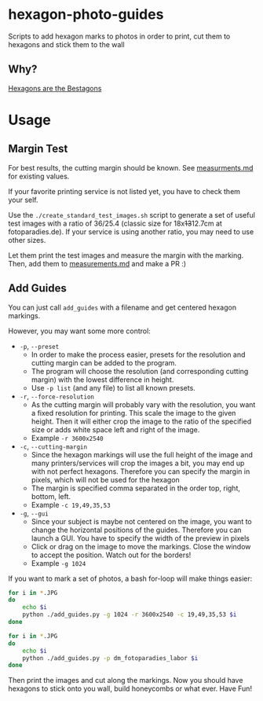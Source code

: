 # hexagon-photo-guides

Scripts to add hexagon marks to photos in order to print, cut them to hexagons and stick them to the wall

## Why?

[Hexagons are the Bestagons](https://www.youtube.com/watch?v=thOifuHs6eY)

# Usage

## Margin Test

For best results, the cutting margin should be known. See [measurments.md](measurments.md) for existing values.

If your favorite printing service is not listed yet, you have to check them your self.

Use the `./create_standard_test_images.sh` script to generate a set of useful test images with a ratio of 36/25.4 (classic size for 18x~~13~~12.7cm at fotoparadies.de). If your service is using another ratio, you may need to use other sizes.

Let them print the test images and measure the margin with the marking. Then, add them to [measurements.md](measurements.md) and make a PR :)

## Add Guides

You can just call `add_guides` with a filename and get centered hexagon markings.

However, you may want some more control:

* `-p`, `--preset`
  * In order to make the process easier, presets for the resolution and cutting margin can be added to the program.
  * The program will choose the resolution (and corresponding cutting margin) with the lowest difference in height.
  * Use `-p list` (and any file) to list all known presets.
* `-r`, `--force-resolution`
  * As the cutting margin will probably vary with the resolution, you want a fixed resolution for printing. This scale the image to the given height. Then it will either crop the image to the ratio of the specified size or adds white space left and right of the image.
  * Example `-r 3600x2540`
* `-c`, `--cutting-margin`
  * Since the hexagon markings will use the full height of the image and many printers/services will crop the images a bit, you may end up with not perfect hexagons. Therefore you can specify the margin in pixels, which will not be used for the hexagon
  * The margin is specified comma separated in the order top, right, bottom, left.
  * Example `-c 19,49,35,53`
* `-g`, `--gui`
  * Since your subject is maybe not centered on the image, you want to change the horizontal positions of the guides. Therefore you can launch a GUI. You have to specify the width of the preview in pixels
  * Click or drag on the image to move the markings. Close the window to accept the position. Watch out for the borders!
  * Example `-g 1024`

If you want to mark a set of photos, a bash for-loop will make things easier:

```bash
for i in *.JPG
do
	echo $i
	python ./add_guides.py -g 1024 -r 3600x2540 -c 19,49,35,53 $i
done
```

```bash
for i in *.JPG
do
	echo $i
	python ./add_guides.py -p dm_fotoparadies_labor $i
done
```

Then print the images and cut along the markings. Now you should have hexagons to stick onto you wall, build honeycombs or what ever. Have Fun!